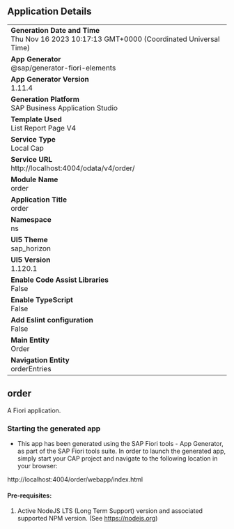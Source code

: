 ## Application Details
|               |
| ------------- |
|**Generation Date and Time**<br>Thu Nov 16 2023 10:17:13 GMT+0000 (Coordinated Universal Time)|
|**App Generator**<br>@sap/generator-fiori-elements|
|**App Generator Version**<br>1.11.4|
|**Generation Platform**<br>SAP Business Application Studio|
|**Template Used**<br>List Report Page V4|
|**Service Type**<br>Local Cap|
|**Service URL**<br>http://localhost:4004/odata/v4/order/
|**Module Name**<br>order|
|**Application Title**<br>order|
|**Namespace**<br>ns|
|**UI5 Theme**<br>sap_horizon|
|**UI5 Version**<br>1.120.1|
|**Enable Code Assist Libraries**<br>False|
|**Enable TypeScript**<br>False|
|**Add Eslint configuration**<br>False|
|**Main Entity**<br>Order|
|**Navigation Entity**<br>orderEntries|

## order

A Fiori application.

### Starting the generated app

-   This app has been generated using the SAP Fiori tools - App Generator, as part of the SAP Fiori tools suite.  In order to launch the generated app, simply start your CAP project and navigate to the following location in your browser:

http://localhost:4004/order/webapp/index.html

#### Pre-requisites:

1. Active NodeJS LTS (Long Term Support) version and associated supported NPM version.  (See https://nodejs.org)


